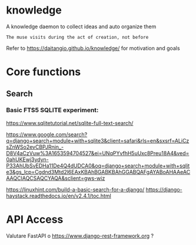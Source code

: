 # knowledge
A knowledge daemon to collect ideas and auto organize them

    The muse visits during the act of creation, not before

Refer to https://daitangio.github.io/knowledge/ for motivation and goals

# Core functions

## Search

### Basic FTS5 SQLITE experiment:
https://www.sqlitetutorial.net/sqlite-full-text-search/


https://www.google.com/search?q=django+search+module+with+sqlite3&client=safari&rls=en&sxsrf=ALiCzsZnWSo2evCBPJRnin_-D8V4aCzVuw%3A1653594704527&ei=UNqPYvfhH5uUxc8Preu18A4&ved=0ahUKEwj3ydyn-P33AhUbSvEDHa11De4Q4dUDCA0&oq=django+search+module+with+sqlite3&gs_lcp=Cgdnd3Mtd2l6EAxKBAhBGABKBAhGGABQAFgAYABoAHAAeACAAQCIAQCSAQCYAQA&sclient=gws-wiz

https://linuxhint.com/build-a-basic-search-for-a-django/
https://django-haystack.readthedocs.io/en/v2.4.1/toc.html


# API Access
Valutare FastAPI o https://www.django-rest-framework.org ?